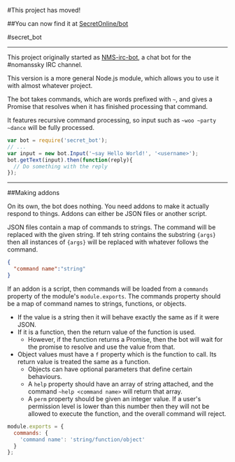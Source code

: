 #This project has moved!

##You can now find it at [SecretOnline/bot](https://github.com/SecretOnline/bot)

#secret_bot

---

This project originally started as [NMS-irc-bot](https://github.com/SecretOnline/NMS-irc-bot), a chat bot for the #nomanssky IRC channel.

This version is a more general Node.js module, which allows you to use it with almost whatever project.

The bot takes commands, which are words prefixed with `~`, and gives a Promise that resolves when it has finished processing that command.

It features recursive command processing, so input such as `~woo ~party ~dance` will be fully processed.

``` js
var bot = require('secret_bot');
// ...
var input = new bot.Input('~say Hello World!', '<username>');
bot.getText(input).then(function(reply){
  // Do something with the reply
});
```

---

##Making addons

On its own, the bot does nothing. You need addons to make it actually respond to things. Addons can either be JSON files or another script.

JSON files contain a map of commands to strings. The command will be replaced with the given string. If teh string contains the substring `{args}` then all instances of `{args}` will be replaced with whatever follows the command.

``` json
{
  "command name":"string"
}
```

If an addon is a script, then commands will be loaded from a `commands` property of the module's `module.exports`. The commands property should be a map of command names to strings, functions, or objects.

* If the value is a string then it will behave exactly the same as if it were JSON.
* If it is a function, then the return value of the function is used.
  * However, if the function returns a Promise, then the bot will wait for the promise to resolve and use the value from that.
* Object values must have a `f` property which is the function to call. Its return value is treated the same as a function.
  * Objects can have optional parameters that define certain behaviours.
  * A `help` property should have an array of string attached, and the command `~help <command name>` will return that array.
  * A `perm` property should be given an integer value. If a user's permission level is lower than this number then they will not be allowed to execute the function, and the overall command will reject.

``` js
module.exports = {
  commands: {
    'command name': 'string/function/object'
  }
};
```
